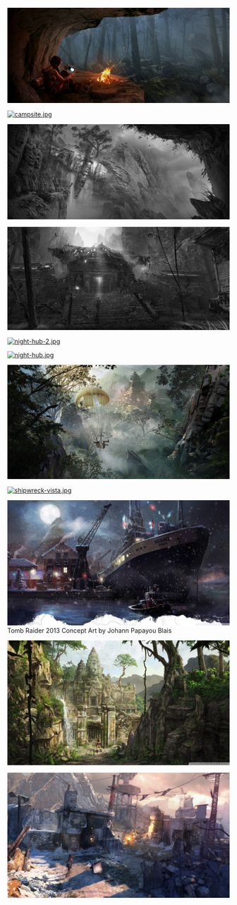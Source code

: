 [![basecamp.jpg](basecamp.jpg "basecamp.jpg")](basecamp.jpg)

[![campsite.jpg](campsite.jpg "campsite.jpg")](campsite.jpg)

[![cliffhanger.jpg](cliffhanger.jpg "cliffhanger.jpg")](cliffhanger.jpg)

[![gate.jpg](gate.jpg "gate.jpg")](gate.jpg)

[![night-hub-2.jpg](night-hub-2.jpg "night-hub-2.jpg")](night-hub-2.jpg)

[![night-hub.jpg](night-hub.jpg "night-hub.jpg")](night-hub.jpg)

[![parachute-descent-xl.jpg](parachute-descent-xl.jpg "parachute-descent-xl.jpg")](parachute-descent-xl.jpg)

[![shipwreck-vista.jpg](shipwreck-vista.jpg "shipwreck-vista.jpg")](shipwreck-vista.jpg)

[![Tomb Raider 2013 Concept Art by Johann Papayou Blais](tomb_raider_2013_concept_art_by_johann_papayou_blais-wallpaper-2560x1440.jpg "Tomb Raider 2013 Concept Art by Johann Papayou Blais")](tomb_raider_2013_concept_art_by_johann_papayou_blais-wallpaper-2560x1440.jpg)
Tomb Raider 2013 Concept Art by Johann Papayou Blais

[![Tomb Raider Underworld Art Wallpaper 1920x1080 Tomb Raider ....jpg](Tomb%20Raider%20Underworld%20Art%20Wallpaper%201920x1080%20Tomb%20Raider%20....jpg "Tomb Raider Underworld Art Wallpaper 1920x1080 Tomb Raider ....jpg")](Tomb%20Raider%20Underworld%20Art%20Wallpaper%201920x1080%20Tomb%20Raider%20....jpg)

[![WW2-SOS.jpg](WW2-SOS.jpg "WW2-SOS.jpg")](WW2-SOS.jpg)

